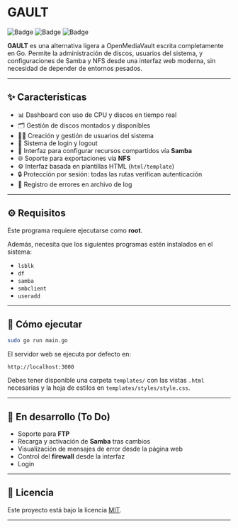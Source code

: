 # GAULT

![Badge](https://img.shields.io/badge/License-MIT-blue)
![Badge](https://img.shields.io/badge/Version-1.0.0-green)
![Badge](https://img.shields.io/badge/Go-1.21-blue?logo=go)

**GAULT** es una alternativa ligera a OpenMediaVault escrita completamente en Go.
Permite la administración de discos, usuarios del sistema, y configuraciones de Samba y NFS desde una interfaz web moderna, sin necesidad de depender de entornos pesados.

---

## ✨ Características

* 📊 Dashboard con uso de CPU y discos en tiempo real
* 🗂 Gestión de discos montados y disponibles
* 🧑‍💻 Creación y gestión de usuarios del sistema
* 🔐 Sistema de login y logout
* 📁 Interfaz para configurar recursos compartidos vía **Samba**
* 🌐 Soporte para exportaciones vía **NFS**
* ⚙️ Interfaz basada en plantillas HTML (`html/template`)
* 🔒 Protección por sesión: todas las rutas verifican autenticación
* 📄 Registro de errores en archivo de log

---

## ⚙️ Requisitos

Este programa requiere ejecutarse como **root**.

Además, necesita que los siguientes programas estén instalados en el sistema:

* `lsblk`
* `df`
* `samba`
* `smbclient`
* `useradd`

---

## 🚀 Cómo ejecutar

```bash
sudo go run main.go
```

El servidor web se ejecuta por defecto en:

```
http://localhost:3000
```

Debes tener disponible una carpeta `templates/` con las vistas `.html` necesarias y la hoja de estilos en `templates/styles/style.css`.

---

## 🔧 En desarrollo (To Do)

* Soporte para **FTP**
* Recarga y activación de **Samba** tras cambios
* Visualización de mensajes de error desde la página web
* Control del **firewall** desde la interfaz
* Login 

---

## 📄 Licencia

Este proyecto está bajo la licencia [MIT](https://opensource.org/licenses/MIT).

---
